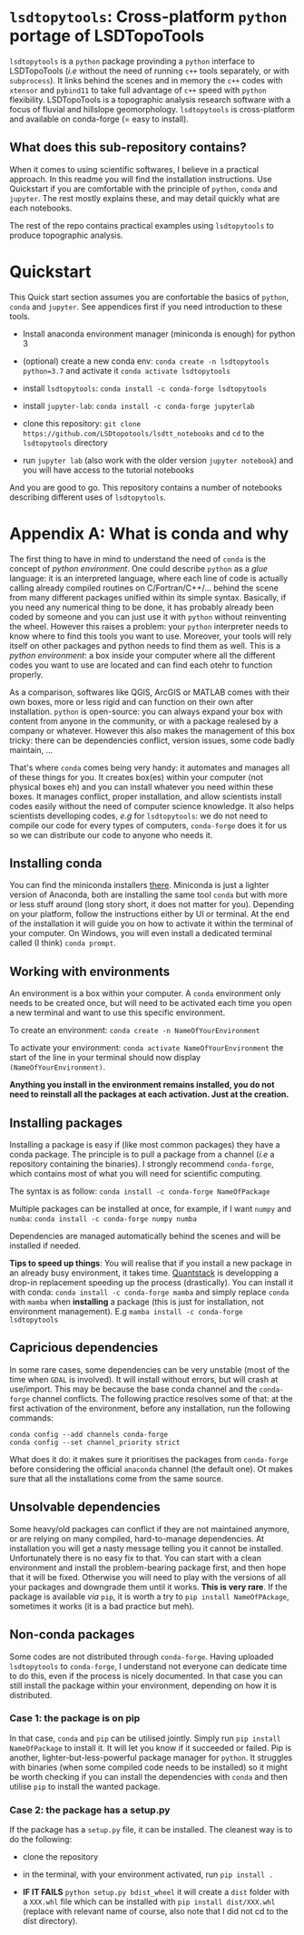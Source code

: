 # `lsdtopytools`: Cross-platform `python` portage of LSDTopoTools

`lsdtopytools` is a `python` package provinding a `python` interface to LSDTopoTools (_i.e_ without the need of running `c++` tools separately, or with `subprocess`). It links behind the scenes and in memory the `c++` codes with `xtensor` and `pybind11` to take full advantage of `c++` speed with `python` flexibility. LSDTopoTools is a topographic analysis research software with a focus of fluvial and hillslope geomorphology. `lsdtopytools` is cross-platform and available on conda-forge (= easy to install). 

## What does this sub-repository contains?

When it comes to using scientific softwares, I believe in a practical approach. In this readme you will find the installation instructions. Use Quickstart if you are comfortable with the principle of `python`, `conda` and `jupyter`. The rest mostly explains these, and may detail quickly what are each notebooks.

The rest of the repo contains practical examples using `lsdtopytools` to produce topographic analysis.

# Quickstart

This Quick start section assumes you are confortable the basics of `python`, `conda` and `jupyter`. See appendices first if you need introduction to these tools.

- Install anaconda environment manager (miniconda is enough) for python 3

- (optional) create a new conda env: `conda create -n lsdtopytools python=3.7` and activate it `conda activate lsdtopytools`

- install `lsdtopytools`: `conda install -c conda-forge lsdtopytools`

- install `jupyter-lab`: `conda install -c conda-forge jupyterlab` 

- clone this repository: `git clone https://github.com/LSDtopotools/lsdtt_notebooks` and `cd` to the `lsdtopytools` directory

- run `jupyter lab` (also work with the older version `jupyter notebook`) and you will have access to the tutorial notebooks

And you are good to go. This repository contains a number of notebooks describing different uses of `lsdtopytools`.


# Appendix A: What is conda and why

The first thing to have in mind to understand the need of `conda` is the concept of _python environment_. One could describe `python` as a _glue_ language: it is an interpreted language, where each line of code is actually calling already compiled routines on C/Fortran/C++/... behind the scene from many different packages unified within its simple syntax. Basically, if you need any numerical thing to be done, it has probably already been coded by someone and you can just use it with `python` without reinventing the wheel. However this raises a problem: your `python` interpreter needs to know where to find this tools you want to use. Moreover, your tools will rely itself on other packages and python needs to find them as well. This is a _python environment_: a box inside your computer where all the different codes you want to use are located and can find each otehr to function properly. 

As a comparison, softwares like QGIS, ArcGIS or MATLAB comes with their own boxes, more or less rigid and can function on their own after installation. `python` is open-source: you can always expand your box with content from anyone in the community, or with a package realesed by a company or whatever. However this also makes the management of this box tricky: there can be dependencies conflict, version issues, some code badly maintain, ... 

That's where `conda` comes being very handy: it automates and manages all of these things for you. It creates box(es) within your computer (not physical boxes eh) and you can install whatever you need within these boxes. It manages conflict, proper installation, and allow scientists install codes easily without the need of computer science knowledge. It also helps scientists develloping codes, _e.g_ for `lsdtopytools`: we do not need to compile our code for every types of computers, `conda-forge` does it for us so we can distribute our code to anyone who needs it.

## Installing conda

You can find the miniconda installers [there](https://docs.conda.io/en/latest/miniconda.html). Miniconda is just a lighter version of Anaconda, both are installing the same tool `conda` but with more or less stuff around (long story short, it does not matter for you). Depending on your platform, follow the instructions either by UI or terminal. At the end of the installation it will guide you on how to activate it within the terminal of your computer. On Windows, you will even install a dedicated terminal called (I think) `conda prompt`.

## Working with environments

An environment is a box within your computer. A `conda` environment only needs to be created once, but will need to be activated each time you open a new terminal and want to use this specific environment.

To create an environment: `conda create -n NameOfYourEnvironment`

To activate your environment: `conda activate NameOfYourEnvironment` the start of the line in your terminal should now display `(NameOfYourEnvironment)`. 

**Anything you install in the environment remains installed, you do not need to reinstall all the packages at each activation. Just at the creation.**


## Installing packages

Installing a package is easy if (like most common packages) they have a conda package. The principle is to pull a package from a channel (_i.e_ a repository containing the binaries). I strongly recommend `conda-forge`, which contains most of what you will need for scientific computing.

The syntax is as follow: `conda install -c conda-forge NameOfPackage`

Multiple packages can be installed at once, for example, if I want `numpy` and `numba`: `conda install -c conda-forge numpy numba`

Dependencies are managed automatically behind the scenes and will be installed if needed.

**Tips to speed up things**: You will realise that if you install a new package in an already busy environment, it takes time. [Quantstack](https://quantstack.net/) is developping a drop-in replacement speeding up the process (drastically). You can install it with conda: `conda install -c conda-forge mamba` and simply replace `conda` with `mamba` when **installing** a package (this is just for installation, not environment management). E.g `mamba install -c conda-forge lsdtopytools`

## Capricious dependencies

In some rare cases, some dependencies can be very unstable (most of the time when `GDAL` is involved). It will install without errors, but will crash at use/import. This may be because the base conda channel and the `conda-forge` channel conflicts. The following practice resolves some of that: at the first activation of the environment, before any installation, run the following commands:

```
conda config --add channels conda-forge
conda config --set channel_priority strict
```

What does it do: it makes sure it prioritises the packages from `conda-forge` before considering the official `anaconda` channel (the default one). Ot makes sure that all the installations come from the same source.

## Unsolvable dependencies

Some heavy/old packages can conflict if they are not maintained anymore, or are relying on many compiled, hard-to-manage dependencies. At installation you will get a nasty message telling you it cannot be installed. Unfortunately there is no easy fix to that. You can start with a clean environment and install the problem-bearing package first, and then hope that it will be fixed. Otherwise you will need to play with the versions of all your packages and downgrade them until it works. **This is very rare**. If the package is available _via_ `pip`, it is worth a try to `pip install NameOfPAckage`, sometimes it works (it is a bad practice but meh).

## Non-conda packages

Some codes are not distributed through `conda-forge`. Having uploaded `lsdtopytools` to `conda-forge`, I understand not everyone can dedicate time to do this, even if the process is nicely documented. In that case you can still install the package within your environment, depending on how it is distributed.

### Case 1: the package is on pip

In that case, `conda` and `pip` can be utilised jointly. Simply run `pip install NameOfPackage` to install it. It will let you know if it succeeded or failed. Pip is another, lighter-but-less-powerful package manager for `python`. It struggles with binaries (when some compiled code needs to be installed) so it might be worth checking if you can install the dependencies with `conda` and then utilise `pip` to install the wanted package.

### Case 2: the package has a setup.py

If the package has a `setup.py` file, it can be installed. The cleanest way is to do the following:

- clone the repository

- in the terminal, with your environment activated, run `pip install .`

- **IF IT FAILS** `python setup.py bdist_wheel` it will create a `dist` folder with a `XXX.whl` file which can be installed with `pip install dist/XXX.whl` (replace with relevant name of course, also note that I did not cd to the dist directory).










































<!-- end of file -->